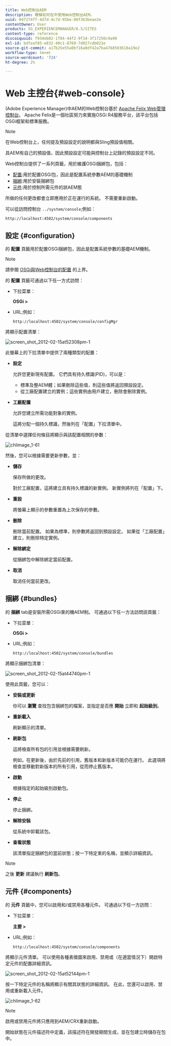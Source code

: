 ```yaml
---
title: Web控制台AEM
description: 瞭解如何在中使用Web控制台AEM。
uuid: 047274ff-4d7d-4c7d-95be-06f363beae2e
contentOwner: User
products: SG_EXPERIENCEMANAGER/6.5/SITES
content-type: reference
discoiquuid: f934eb02-1f84-44f2-9f14-3f17250c9a90
exl-id: bdfeaf85-e832-40c1-8769-7d027cdb021e
source-git-commit: a17b25e55a0bf16a0df42a7ba4768503618a19e2
workflow-type: tm+mt
source-wordcount: '724'
ht-degree: 2%

---
```


# Web 主控台{#web-console}

(Adobe Experience Manager)中AEM的Web控制台基於 [Apache Felix Web管理控制台](https://felix.apache.org/documentation/subprojects/apache-felix-web-console.html)。 Apache Felix是一個社區努力來實施OSGi R4服務平台，該平台包括OSGi框架和標準服務。

>[!NOTE]
>
>在Web控制台上，任何提及預設設定的說明都與Sling預設值相關。
>
>具AEM有自己的預設值，因此預設設定可能與控制台上記錄的預設設定不同。

Web控制台提供了一系列頁籤，用於維護OSGi捆綁包，包括：

* [配置](#configuration):用於配置OSGi包，因此是配置系統參數AEM的基礎機制
* [捆綁](#bundles):用於安裝捆綁包
* [元件](#components):用於控制所需元件的狀AEM態

所做的任何更改都會立即應用於正在運行的系統。 不需要重新啟動。

可以從訪問控制台 `../system/console`;例如：

`http://localhost:4502/system/console/components`

## 設定 {#configuration}

的 **配置** 頁籤用於配置OSGi捆綁包，因此是配置系統參數的基礎AEM機制。

>[!NOTE]
>
>請參閱 [OSGi與Web控制台的配置](/help/sites-deploying/configuring-osgi.md#osgi-configuration-with-the-web-console) 的上界。

的 **配置** 頁籤可通過以下任一方式訪問：

* 下拉菜單：

   **OSGi >**

* URL;例如：

   `http://localhost:4502/system/console/configMgr`

將顯示配置清單：

![screen_shot_2012-02-15at52308pm-1](assets/screen_shot_2012-02-15at52308pm-1.png)

此螢幕上的下拉清單中提供了兩種類型的配置：

* **設定**

   允許您更新現有配置。 它們具有持久標識(PID)，可以是：

   * 標準及整AEM體；如果刪除這些值，則這些值將返回預設設定。
   * 從工廠配置建立的實例；這些實例由用戶建立，刪除會刪除實例。

* **工廠配置**

   允許您建立所需功能對象的實例。

   這將分配一個持久標識，然後列在「配置」下拉清單中。

從清單中選擇任何條目將顯示與該配置相關的參數：

![chlimage_1-61](assets/chlimage_1-61.png)

然後，您可以根據需要更新參數，並：

* **儲存**

   保存所做的更改。

   對於工廠配置，這將建立具有持久標識的新實例。 新實例將列在「配置」下。

* **重設**

   將螢幕上顯示的參數重置為上次保存的參數。

* **刪除**

   刪除當前配置。 如果為標準，則參數將返回到預設設定。 如果從「工廠配置」建立，則刪除特定實例。

* **解除綁定**

   從捆綁包中解除綁定當前配置。

* **取消**

   取消任何當前更改。

## 捆綁 {#bundles}

的 **捆綁** tab是安裝所需OSGi束的機AEM制。 可通過以下任一方法訪問該頁籤：

* 下拉菜單：

   **OSGi >**

* URL;例如：

   `http://localhost:4502/system/console/bundles`

將顯示捆綁包清單：

![screen_shot_2012-02-15at44740pm-1](assets/screen_shot_2012-02-15at44740pm-1.png)

使用此頁籤，您可以：

* **安裝或更新**

   你可以 **瀏覽** 查找包含捆綁包的檔案，並指定是否應 **開始** 立即和 **起始級別**。

* **重新載入**

   刷新顯示的清單。

* **刷新包**

   這將檢查所有包的引用並根據需要刷新。

   例如，在更新後，由於先前的引用，舊版本和新版本可能仍在運行。 此選項將檢查並移動對新版本的所有引用，從而停止舊版本。

* **啟動**

   根據指定的起始級別啟動包。

* **停止**

   停止捆綁。

* **解除安裝**

   從系統中卸載該包。

* **查看狀態**

   該清單指定捆綁包的當前狀態；按一下特定束的名稱，並顯示詳細資訊。

>[!NOTE]
>
>之後 **更新** 建議執行 **刷新包**。

## 元件 {#components}

的 **元件** 頁籤中，您可以啟用和/或禁用各種元件。 可通過以下任一方訪問：

* 下拉菜單：

   **主要 >**

* URL;例如：

   `http://localhost:4502/system/console/components`

將顯示元件清單。 可以使用各種表徵圖來啟用、禁用或（在適當情況下）開啟特定元件的配置詳細資訊。

![screen_shot_2012-02-15at52144pm-1](assets/screen_shot_2012-02-15at52144pm-1.png)

按一下特定元件的名稱將顯示有關其狀態的詳細資訊。 在此，您還可以啟用、禁用或重新載入元件。

![chlimage_1-62](assets/chlimage_1-62.png)

>[!NOTE]
>
>啟用或禁用元件將只應用到AEM/CRX重新啟動。
>
>開始狀態在元件描述符中定義，該描述符在開發期間生成，並在包建立時儲存在包中。
